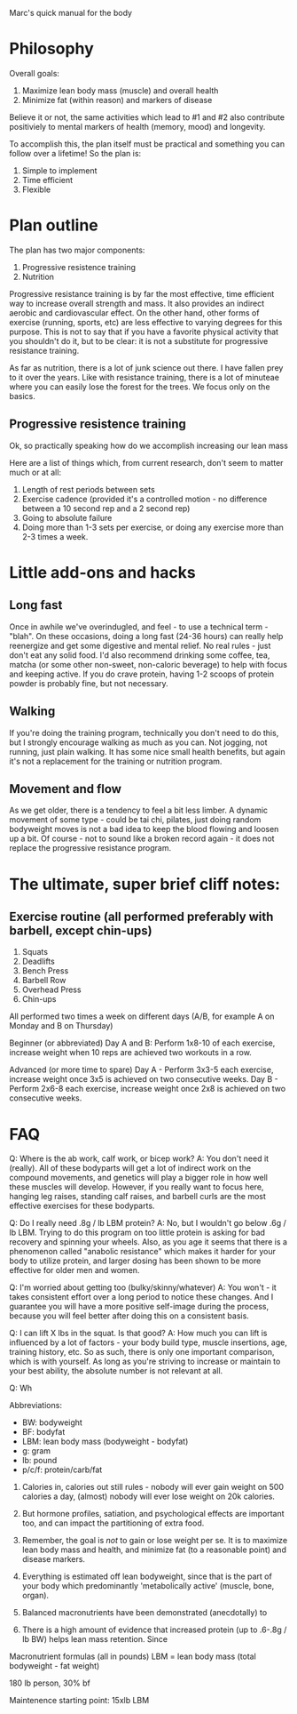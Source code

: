 Marc's quick manual for the body

# Philosophy

Overall goals:
1. Maximize lean body mass (muscle) and overall health
2. Minimize fat (within reason) and markers of disease 

Believe it or not, the same activities which lead to #1 and #2 also contribute positiviely to mental markers of health (memory, mood) and longevity.

To accomplish this, the plan itself must be practical and something you can follow over a lifetime! So the plan is:
1. Simple to implement
2. Time efficient
3. Flexible

# Plan outline

The plan has two major components:
1. Progressive resistence training
2. Nutrition

Progressive resistance training is by far the most effective, time efficient way to increase overall strength and mass. It also 
provides an indirect aerobic and cardiovascular effect. On the other hand, other forms of exercise (running, sports, etc) are less
effective to varying degrees for this purpose. This is not to say that if you have a favorite physical activity that you shouldn't do it,
but to be clear: it is not a substitute for progressive resistance training.

As far as nutrition, there is a lot of junk science out there. I have fallen prey to it over the years. Like with resistance training,
there is a lot of minuteae where you can easily lose the forest for the trees. We focus only on the basics.

## Progressive resistence training

Ok, so practically speaking how do we accomplish increasing our lean mass

Here are a list of things which, from current research, don't seem to matter much or at all:
1. Length of rest periods between sets
2. Exercise cadence (provided it's a controlled motion - no difference between a 10 second rep and a 2 second rep)
3. Going to absolute failure
4. Doing more than 1-3 sets per exercise, or doing any exercise more than 2-3 times a week.

# Little add-ons and hacks
## Long fast

Once in awhile we've overindugled, and feel - to use a technical term - "blah". On these occasions, doing a long fast (24-36 hours) can 
really help reenergize and get some digestive and mental relief. No real rules - just don't eat any solid food. I'd also recommend
drinking some coffee, tea, matcha (or some other non-sweet, non-caloric beverage) to help with focus and keeping active. If you do crave protein,
having 1-2 scoops of protein powder is probably fine, but not necessary.

## Walking

If you're doing the training program, technically you don't need to do this, but I strongly encourage walking as much as you can. Not jogging, 
not running, just plain walking. It has some nice small health benefits, but again it's not a replacement for the training or nutrition program.

## Movement and flow

As we get older, there is a tendency to feel a bit less limber. A dynamic movement of some type - could be tai chi, pilates, just doing random
bodyweight moves is not a bad idea to keep the blood flowing and loosen up a bit. Of course - not to sound like a broken record again - it does
not replace the progressive resistance program.

# The ultimate, super brief cliff notes:

## Exercise routine (all performed preferably with barbell, except chin-ups)
1. Squats
2. Deadlifts
3. Bench Press
4. Barbell Row
5. Overhead Press
6. Chin-ups

All performed two times a week on different days (A/B, for example A on Monday and B on Thursday)

Beginner (or abbreviated)
Day A and B: Perform 1x8-10 of each exercise, increase weight when 10 reps are achieved two workouts in a row.

Advanced (or more time to spare)
Day A - Perform 3x3-5 each exercise, increase weight once 3x5 is achieved on two consecutive weeks.
Day B - Perform 2x6-8 each exercise, increase weight once 2x8 is achieved on two consecutive weeks.

# FAQ

Q: Where is the ab work, calf work, or bicep work?
A: You don't need it (really). All of these bodyparts will get a lot of indirect work on the compound movements, and genetics will play a 
bigger role in how well these muscles will develop. However, if you really want to focus here, hanging leg raises, standing calf raises, and 
barbell curls are the most effective exercises for these bodyparts.

Q: Do I really need .8g / lb LBM protein?
A: No, but I wouldn't go below .6g / lb LBM. Trying to do this program on too little protein is asking for bad recovery and spinning
your wheels. Also, as you age it seems that there is a phenomenon called "anabolic resistance" which makes it harder for your body to utilize
protein, and larger dosing has been shown to be more effective for older men and women.

Q: I'm worried about getting too (bulky/skinny/whatever)
A: You won't - it takes consistent effort over a long period to notice these changes. And I guarantee you will have a more positive self-image
during the process, because you will feel better after doing this on a consistent basis.

Q: I can lift X lbs in the squat. Is that good?
A: How much you can lift is influenced by a lot of factors - your body build type, muscle insertions, age, training history, etc. So as such,
there is only one important comparison, which is with yourself. As long as you're striving to increase or maintain to your best ability,
the absolute number is not relevant at all.

Q: Wh





Abbreviations: 
- BW: bodyweight
- BF: bodyfat
- LBM: lean body mass (bodyweight - bodyfat)
- g: gram
- lb: pound
- p/c/f: protein/carb/fat


1. Calories in, calories out still rules - nobody will ever gain weight on 500 calories a day, (almost) nobody will ever lose weight on 20k calories.
2. But hormone profiles, satiation, and psychological effects are important too, and can impact the partitioning of extra food. 
3. Remember, the goal is *not* to gain or lose weight per se. It is to maximize lean body mass and health, and minimize fat (to a reasonable point) and disease markers.


2. Everything is estimated off lean bodyweight, since that is the part of your body which predominantly 'metabolically active' (muscle, bone, organ).

3. Balanced macronutrients have been demonstrated (anecdotally) to 
1. There is a high amount of evidence that increased protein (up to .6-.8g / lb BW) helps lean mass retention. Since 

Macronutrient formulas (all in pounds)
LBM = lean body mass (total bodyweight - fat weight)

180 lb person, 30% bf

Maintenence starting point: 15xlb LBM
